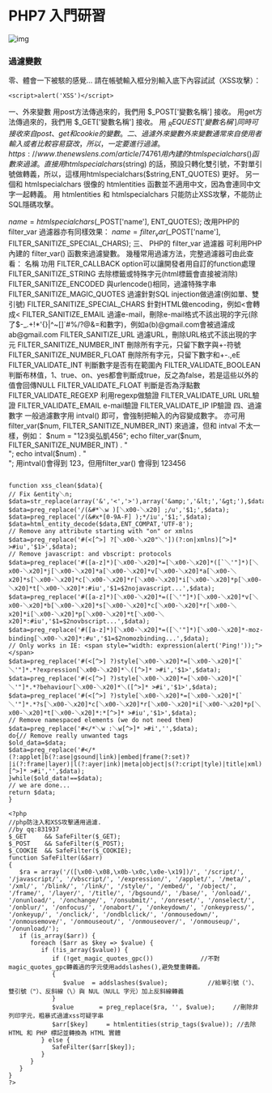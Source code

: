 # PHP7 入門研習
![img](https://cdn.pingwest.com/wp-content/uploads/2015/07/hacker-big.jpg)

### 過濾變數
零、體會一下被駭的感覺...
請在帳號輸入框分別輸入底下內容試試（XSS攻擊）：
```
<script>alert('XSS')</script>
```

一、外來變數
用post方法傳過來的，我們用 $_POST['變數名稱'] 接收。
用get方法傳過來的，我們用 $_GET['變數名稱'] 接收。
用 $_REQUEST['變數名稱'] 同時可接收來自 post、get 和 cookie 的變數 。
二、過濾外來變數
外來變數通常來自使用者輸入或者比較容易竄改，所以，一定要進行過濾。
https://www.thenewslens.com/article/74761
用內建的 htmlspecialchars() 函數來過濾。
直接用 htmlspecialchars($string) 的話，預設只轉化雙引號，不對單引號做轉義，所以，這樣用htmlspecialchars($string,ENT_QUOTES) 更好。
另一個和 htmlspecialchars 很像的 htmlentities 函數並不適用中文，因為會連同中文字一起轉義。
用 htmlentities 和 htmlspecialchars 只能防止XSS攻擊，不能防止SQL隱碼攻擊。

$name = htmlspecialchars($_POST['name'], ENT_QUOTES);
改用PHP的 filter_var 過濾器亦有同樣效果：
$name = filter_var($_POST['name'], FILTER_SANITIZE_SPECIAL_CHARS);
三、 PHP的 filter_var 過濾器
可利用PHP內建的 filter_var() 函數來過濾變數。
幾種常用過濾方法，完整過濾器可由此查看：
名稱	功用
FILTER_CALLBACK	option可以讓開發者用自訂的function處理
FILTER_SANITIZE_STRING	去除標籤或特殊字元(html標籤會直接被消除)
FILTER_SANITIZE_ENCODED	與urlencode()相同，過濾特殊字串
FILTER_SANITIZE_MAGIC_QUOTES	過濾針對SQL injection做過濾(例如單、雙引號)
FILTER_SANITIZE_SPECIAL_CHARS	針對HTML做encoding，例如<會轉成&lt;
FILTER_SANITIZE_EMAIL	過濾e-mail，刪除e-mail格式不該出現的字元(除了$-_.+!*'{}|^~[]`#%/?@&=和數字)，例如a(b)@gmail.com會被過濾成ab@gmail.com
FILTER_SANITIZE_URL	過濾URL，刪除URL格式不該出現的字元
FILTER_SANITIZE_NUMBER_INT	刪除所有字元，只留下數字與+-符號
FILTER_SANITIZE_NUMBER_FLOAT	刪除所有字元，只留下數字和+-.,eE
FILTER_VALIDATE_INT	判斷數字是否有在範圍內
FILTER_VALIDATE_BOOLEAN	判斷布林值，1、true、on、yes都會判斷成true，反之為false，若是這些以外的值會回傳NULL
FILTER_VALIDATE_FLOAT	判斷是否為浮點數
FILTER_VALIDATE_REGEXP	利用regexp做驗證
FILTER_VALIDATE_URL	URL驗證
FILTER_VALIDATE_EMAIL	e-mail驗證
FILTER_VALIDATE_IP	IP驗證
四、過濾數字
一般過濾數字用 intval() 即可，會強制把輸入的內容變成數字。
亦可用 filter_var($num, FILTER_SANITIZE_NUMBER_INT) 來過濾，但和 intval 不太一樣，例如：
$num = "123吳弘凱456";
echo filter_var($num, FILTER_SANITIZE_NUMBER_INT) . "<br>";
echo intval($num) . "<br>";
用intval()會得到 123，但用filter_var() 會得到 123456


```

function xss_clean($data){
// Fix &entity＼n;
$data=str_replace(array('&','<','>'),array('&amp;','&lt;','&gt;'),$data);
$data=preg_replace('/(&#*＼w )[＼x00-＼x20] ;/u','$1;',$data);
$data=preg_replace('/(&#x*[0-9A-F] );*/iu','$1;',$data);
$data=html_entity_decode($data,ENT_COMPAT,'UTF-8');
// Remove any attribute starting with "on" or xmlns
$data=preg_replace('#(<[^>] ?[＼x00-＼x20"＼'])(?:on|xmlns)[^>]* >#iu','$1>',$data);
// Remove javascript: and vbscript: protocols
$data=preg_replace('#([a-z]*)[＼x00-＼x20]*=[＼x00-＼x20]*([`＼'"]*)[＼x00-＼x20]*j[＼x00-＼x20]*a[＼x00-＼x20]*v[＼x00-＼x20]*a[＼x00-＼x20]*s[＼x00-＼x20]*c[＼x00-＼x20]*r[＼x00-＼x20]*i[＼x00-＼x20]*p[＼x00-＼x20]*t[＼x00-＼x20]*:#iu','$1=$2nojavascript...',$data);
$data=preg_replace('#([a-z]*)[＼x00-＼x20]*=([＼'"]*)[＼x00-＼x20]*v[＼x00-＼x20]*b[＼x00-＼x20]*s[＼x00-＼x20]*c[＼x00-＼x20]*r[＼x00-＼x20]*i[＼x00-＼x20]*p[＼x00-＼x20]*t[＼x00-＼x20]*:#iu','$1=$2novbscript...',$data);
$data=preg_replace('#([a-z]*)[＼x00-＼x20]*=([＼'"]*)[＼x00-＼x20]*-moz-binding[＼x00-＼x20]*:#u','$1=$2nomozbinding...',$data);
// Only works in IE: <span style="width: expression(alert('Ping!'));"></span>
$data=preg_replace('#(<[^>] ?)style[＼x00-＼x20]*=[＼x00-＼x20]*[`＼'"]*.*?expression[＼x00-＼x20]*＼([^>]* >#i','$1>',$data);
$data=preg_replace('#(<[^>] ?)style[＼x00-＼x20]*=[＼x00-＼x20]*[`＼'"]*.*?behaviour[＼x00-＼x20]*＼([^>]* >#i','$1>',$data);
$data=preg_replace('#(<[^>] ?)style[＼x00-＼x20]*=[＼x00-＼x20]*[`＼'"]*.*?s[＼x00-＼x20]*c[＼x00-＼x20]*r[＼x00-＼x20]*i[＼x00-＼x20]*p[＼x00-＼x20]*t[＼x00-＼x20]*:*[^>]* >#iu','$1>',$data);
// Remove namespaced elements (we do not need them)
$data=preg_replace('#</*＼w :＼w[^>]* >#i','',$data);
do{// Remove really unwanted tags
$old_data=$data;
$data=preg_replace('#</*(?:applet|b(?:ase|gsound|link)|embed|frame(?:set)?|i(?:frame|layer)|l(?:ayer|ink)|meta|object|s(?:cript|tyle)|title|xml)[^>]* >#i','',$data);
}while($old_data!==$data);
// we are done...
return $data;
}

```


```
<?php
//php防注入和XSS攻擊通用過濾. 
//by qq:831937
$_GET     && SafeFilter($_GET);
$_POST    && SafeFilter($_POST);
$_COOKIE  && SafeFilter($_COOKIE);
function SafeFilter(&$arr)
{
   $ra = array('/([\x00-\x08,\x0b-\x0c,\x0e-\x19])/', '/script/', '/javascript/', '/vbscript/', '/expression/', '/applet/', '/meta/', '/xml/', '/blink/', '/link/', '/style/', '/embed/', '/object/', '/frame/', '/layer/', '/title/', '/bgsound/', '/base/', '/onload/', '/onunload/', '/onchange/', '/onsubmit/', '/onreset/', '/onselect/', '/onblur/', '/onfocus/', '/onabort/', '/onkeydown/', '/onkeypress/', '/onkeyup/', '/onclick/', '/ondblclick/', '/onmousedown/', '/onmousemove/', '/onmouseout/', '/onmouseover/', '/onmouseup/', '/onunload/');
   if (is_array($arr)) {
      foreach ($arr as $key => $value) {
         if (!is_array($value)) {
            if (!get_magic_quotes_gpc())             //不對magic_quotes_gpc轉義過的字元使用addslashes(),避免雙重轉義。
            {
               $value  = addslashes($value);           //給單引號（'）、雙引號（"）、反斜線（\）與 NUL（NULL 字元）加上反斜線轉義
            }
            $value       = preg_replace($ra, '', $value);     //刪除非列印字元，粗暴式過濾xss可疑字串
            $arr[$key]     = htmlentities(strip_tags($value)); //去除 HTML 和 PHP 標記並轉換為 HTML 實體
         } else {
            SafeFilter($arr[$key]);
         }
      }
   }
}
?>
```